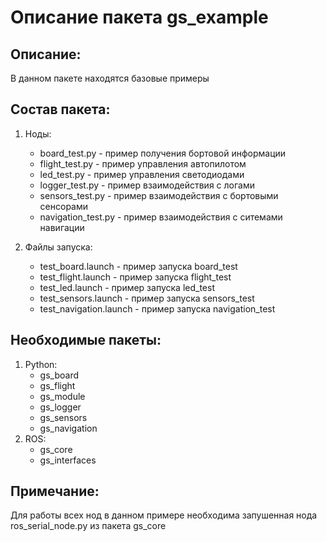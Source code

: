 # Описание пакета gs_example

## Описание:
В данном пакете находятся базовые примеры

## Состав пакета:
1. Ноды:
    * board_test.py - пример получения бортовой информации
    * flight_test.py - пример управления автопилотом
    * led_test.py - пример управления светодиодами
    * logger_test.py - пример взаимодействия с логами
    * sensors_test.py - пример взаимодействия с бортовыми сенсорами
    * navigation_test.py - пример взаимодействия с ситемами навигации

2. Файлы запуска:
    * test_board.launch - пример запуска board_test
    * test_flight.launch - пример запуска flight_test
    * test_led.launch - пример запуска led_test
    * test_sensors.launch - пример запуска sensors_test
    * test_navigation.launch - пример запуска navigation_test

## Необходимые пакеты:
1. Python:
    * gs_board
    * gs_flight
    * gs_module
    * gs_logger
    * gs_sensors
    * gs_navigation
2. ROS:
    * gs_core
    * gs_interfaces

## Примечание:
Для работы всех нод в данном примере необходима запушенная нода ros_serial_node.py из пакета gs_core